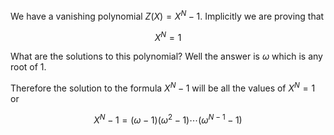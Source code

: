 We have a vanishing polynomial $Z(X) = X^N - 1$. Implicitly we are proving that

$$X^N = 1$$

What are the solutions to this polynomial? Well the answer is $\omega$ which is any root of $1$.

Therefore the solution to the formula $X^N - 1$ will be all the values of $X^N = 1$ or

$$X^N - 1 = (\omega - 1)(\omega^2 - 1)\cdots(\omega^{N - 1} - 1)$$


